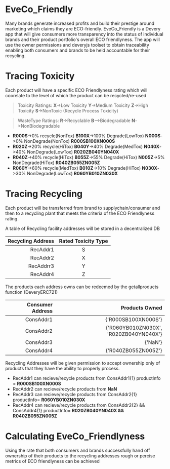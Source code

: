 # EveCo_Friendly


Many brands generate increased profits and build their prestige around marketing which claims they are ECO-friendly.
EveCo_Friendly is a Devery app that will give consumers more transparency into the status of individual brands and their product portfolio's overall ECO friendlyness. The app will use the owner permissions and deveryjs toolset to obtain traceability enabling both consumers and brands to be held accountable for their recycling.


# Tracing Toxicity
Each product will have a specific ECO Friendlyness rating which will coorelate to the level of which the product can be recycled/re-used
>Toxicity Ratings: **X**->Low Toxicity **Y**->Medium Toxicity **Z**->High Toxicity **S**->NonToxic (Recycle Process Toxicity)

>WasteType Ratings: **R**->Recyclable **B**-->Biodegradable **N**->NonBiodegradable

* **R000S**->0% recycle(NonTox) **B100X**->100% Degrade(LowTox) **N000S**->0% NonDegrade(NonTox) **R000SB100XN000S**
* **R020Z**->20% recycle(HiTox) **B040Y**->40% Degrade(MedTox) **N040X**->40% NonDegrade(LowTox) **R020ZB040YN040X**
* **R040Z**->40% recycle(HiTox) **B055Z**->55% Degrade(HiTox) **N005Z**->5% NonDegrade(HiTox) **R040ZB055ZN005Z**
* **R060Y**->60% recycle(MedTox) **B010Z**->10% Degrade(HiTox) **N030X**->30% NonDegrade(LowTox) **R060YB010ZN030X**
 
 # Tracing Recycling 
Each product will be transferred from brand to supplychain/consumer and then to a recycling plant that meets the criteria of the ECO Friendlyness rating.

A table of Recycling facility addresses will be stored in a decentralized DB  

| Recycling Address | Rated Toxicity Type | 
| -------------:|:-------------:|
| RecAddr1 | S |
| RecAddr2 | X |
| RecAddrr3 | Y |
| RecAddr4 | Z |

The products each address owns can be redeemed by the getallproducts function (DeveryERC721)

| Consumer Address | Products Owned | 
| -------------:| -------------:|
| ConsAddr1 | {'R000SB100XN000S'} |
| ConsAddr2 | {'R060YB010ZN030X', 'R020ZB040YN040X'} |
| ConsAddr3 | {'NaN'} |
| ConsAddr4 | {'R040ZB055ZN005Z'} |

 Recycling Addresses will be given permission to accept ownership only of products that they have the ability to properly process.
 * RecAddr1 can recieve/recycle products from ConsAddr1{1} productInfo = **R000SB100XN000S**
 * RecAddr2 can recieve/recycle products from **NaN**
 * RecAddr3 can recieve/recycle products from ConsAddr2{1} productInfo= **R060YB010ZN030X**
 * RecAddr4 can recieve/recycle products from ConsAddr2{2} && ConsAddr4{1} productInfo= **R020ZB040YN040X && R040ZB055ZN005Z**

# Calculating EveCo_Friendlyness

Using the rate that both consumers and brands successfully hand off ownership of their products to the recycling addresses rough or percise metrics of ECO friendlyness can be achieved
